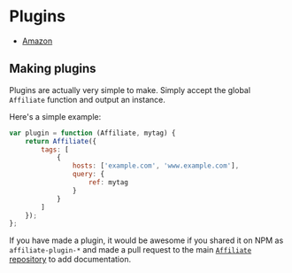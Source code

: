 # Plugins

* [Amazon](https://affiliate.js.org/plugins/amazon)

## Making plugins

Plugins are actually very simple to make. Simply accept the global `Affiliate` function and output an instance.

Here's a simple example:
```js
var plugin = function (Affiliate, mytag) {
    return Affiliate({
        tags: [
            {
                hosts: ['example.com', 'www.example.com'],
                query: {
                    ref: mytag
                }
            }
        ]
    });
};
```

If you have made a plugin, it would be awesome if you shared it on NPM as `affiliate-plugin-*` and made a pull request to the main [`Affiliate` repository](https://github.com/teamtofu/affiliate/pulls) to add documentation.